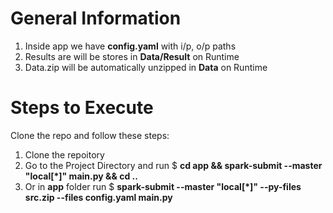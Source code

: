 # General Information
1) Inside app we have **config.yaml** with i/p, o/p paths
2) Results are will be stores in **Data/Result** on Runtime
3) Data.zip will be automatically unzipped in **Data** on Runtime

# Steps to Execute
Clone the repo and follow these steps:
1. Clone the repoitory
2. Go to the Project Directory and run $ **cd app && spark-submit --master "local[*]" main.py && cd ..**
3. Or in **app** folder run $ **spark-submit --master "local[*]" --py-files src.zip --files config.yaml main.py**
